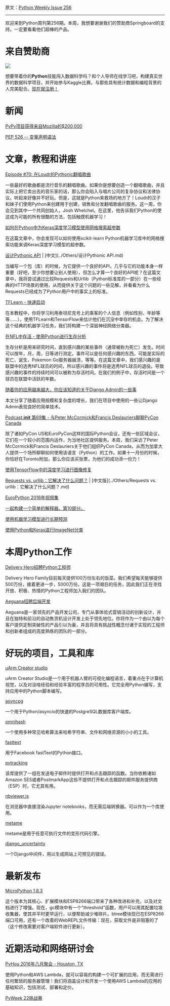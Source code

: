 原文：[Python Weekly Issue 256](http://us2.campaign-archive1.com/?u=e2e180baf855ac797ef407fc7&id=3dc51d49d9&e=148158c7b4)

---

欢迎来到Python周刊第256期。本周，我想要谢谢我们的赞助商Springboard的支持。一定要看看他们超棒的产品。


# 来自赞助商

[![](https://gallery.mailchimp.com/e2e180baf855ac797ef407fc7/images/2ca978ea-9b96-4142-9e43-c7da1716f054.png)](https://www.springboard.com/workshops/data-science-intensive?utm_medium=spnewsletter&amp;utm_campaign=11Aug16&amp;utm_source=pyweekly)

想要带着你的**Python**技能闯入数据科学吗？和个人导师在线学习吧，构建真实世界的数据科学项目，并开始参与Kaggle比赛。与那些具有统计数据和编程背景的人完美配合。[现在就注册！](https://www.springboard.com/workshops/data-science-intensive?utm_medium=spnewsletter&amp;utm_campaign=11Aug16&amp;utm_source=pyweekly)


# 新闻

[PyPy项目获得来自Mozilla的$200,000](https://blog.mozilla.org/blog/2016/08/04/mozilla-awards-585000-to-nine-open-source-projects-in-q2-2016/)

[PEP 526 -- 变量声明语法](https://www.python.org/dev/peps/pep-0526/)


# 文章，教程和讲座

[Episode #70: 在Loudr的Pythonic翻唱歌曲](https://talkpython.fm/episodes/show/70/pythonic-cover-songs-at-loudr)

一些最好的歌曲都是流行音乐的翻唱歌曲。如果你是想要创造一个翻唱歌曲，并且实际上把它卖出去的音乐家的话，那么你会陷入与唱片公司的复杂协议和法律协议。听起来好像并不好玩。但是，这就是Python来救场的地方了！Loudr的汉子和妹子们使用Python来创建用于创建，销售和分发翻唱歌曲的服务。这一周，你会见到其中一个共同创始人，Josh Whelchel。在这里，他告诉我们Python的使这成为可能的所有很酷的方法，包括触摸机器学习！

[如何在Python中为Keras深度学习模型使用网格搜索超参数](http://machinelearningmastery.com/grid-search-hyperparameters-deep-learning-models-python-keras/)

在这篇文章中，你会发现可以如何使用scikit-learn Python机器学习库中的网格搜索功能来调Keras深度学习模型的超参数。

[设计Pythonic API](http://noamelf.com/2016/08/05/designing-pythonic-apis/) | [中文](../Others/设计Pythonic API.md)

当编写一个包（库）的时候，为它提供一个良好的API，几乎与它的功能本身一样重要（好吧，至少你想要让别人使用），但怎么才算一个良好的API呢？在这篇文章中，我将尝试通过比较Requests和Urllib（Python标准库的一部分）在一些经典的HTTP场景的使用，从而提供关于这个问题的一些见解，并看看为什么Requests已经成为了Python用户中的事实上的标准。

[TFLearn - 快速启动](https://github.com/tflearn/tflearn/blob/master/tutorials/intro/quickstart.md)

在本教程中，你将学习利用泰坦尼克号上的乘客的个人信息（例如性别、年龄等等……），使用TFLearn和TensorFlow来估计他们在沉没中幸存的机会。为了解决这个经典的机器学习任务，我们将构建一个深层神经网络分类器。

[在NFL中存活 - 使用Python进行生存分析](http://savvastjortjoglou.com/nfl-survival-analysis-kaplan-meier.html)

生存分析是用来研究时间，直到感兴趣的某些事件（通常被称为死亡）发生。时间可以按年，月，周，日等进行测定。事件可以是任何感兴趣的东西。可能是实际的死亡、诞生，Pokemon Go服务器崩溃，等等。在这篇文章中，我们感兴趣的是联盟中的选秀NFL球员的时间，所以感兴趣的事件将是选秀NFL球员的退役。导致感兴趣的事件的持续时间可以被称为存活时间。在我们的例子中，存活时间是一个球员在联盟中活跃的年数。

[随着你的应用越来越大，你应该知道的关于Django Admin的一些事](https://medium.com/@hakibenita/things-you-must-know-about-django-admin-as-your-app-gets-bigger-6be0b0ee9614)

本文分享了随着应用规模和复杂度的增长，我们在项目中使用的一些让Django Admin表现良好的简单技术。

[Podcast.__init__ 第69集 - 与Peter McCormick和Francis Deslauriers聊聊PyCon Canada](http://pythonpodcast.com/pycon-canada.html)

除了诸如PyCon US和EuroPyCon这样的国际Python会议，还有一些区域会议，它们在一个较小的范围内运作，为当地社区提供服务。本周，我们采访了Peter McCormick和Francis Deslauriers关于他们组织PyCon Canada，从而为加拿大人提供一个场所聊聊如何使用该语言（Python）的工作。如果十一月份的时候，你恰好在Toronto附加，那么你应该买张票，为他们的成功添一份力！

[使用TensorFlow中的深度学习进行图像修复](http://bamos.github.io/2016/08/09/deep-completion/)

[Requests vs. urllib：它解决了什么问题？](http://www.curiousefficiency.org/posts/2016/08/what-problem-does-it-solve.html)  | [中文版](../Others/Requests vs. urllib：它解决了什么问题？.md)

[EuroPython 2016年视频集](https://www.youtube.com/playlist?list=PL8uoeex94UhE3FDvjacSlHFffoNEoPzzm)

[一起构建一个简单的解释器。第10部分。](https://ruslanspivak.com/lsbasi-part10/)

[使用机器学习模型进行长期预测](http://thuijskens.github.io/2016/08/03/time-series-forecasting/)

[使用Python和Keras进行ImageNet分类](http://www.pyimagesearch.com/2016/08/10/imagenet-classification-with-python-and-keras/)


# 本周Python工作

[Delivery Hero招聘Python工程师](http://jobs.pythonweekly.com/jobs/senior-software-engineer-mf/) 

Delivery Hero Family目前每天提供100万份左右的饭菜。我们希望每天能够提供500万份，接着更进一步，5000万份。这是一项艰巨的任务，因此我们正在寻找开放、积极、热情的Python工程师加入我们的团队。

[Aeguana招聘后端开发](http://jobs.pythonweekly.com/jobs/mid-weight-backend-developer-pythondjangoc/) 

Aeguana是一家领先的产品开发公司，专门从事体验式营销活动的创新设计，并且在独特和前沿的自动售货机设计开发上处于领先地位。你将作为一个由以为每个客户提供定制突破性的产品引以为豪，并且将具有挑战性概念付诸于实现的工程师和创新者组成的高度熟练的团队的一部分。


# 好玩的项目，工具和库

[uArm Creator studio](https://github.com/apockill/uArmCreatorStudio)

uArm Creator Studio是一个用于机器人臂的可视化编程语言，着重点在于计算机视觉，以及对没啥经验和经验丰富的程序员的可用性。它完全用Python编写，支持应用中的Python脚本编写。

[asyncpg](https://github.com/magicstack/asyncpg)

一个用于Python/asyncio的快速的PostgreSQL数据库客户端库。

[omnihash](https://github.com/Miserlou/omnihash) 

一个使用多种常见哈希算法来哈希字符串、文件和网络资源的小小的工具。

[fasttext](https://github.com/pyk/fastText.py) 

用于Facebook fastText的Python接口。

[pytracking](https://github.com/resulto-admin/pytracking) 

该库提供了一组在发送电子邮件时提供打开和点击跟踪的函数。当你依赖诸如Amazon SES或者PostmarkApp这些不提供打开和点击跟踪的邮件服务提供商（ESP）时，它尤其有用。

[nbviewer.js](https://github.com/kokes/nbviewer.js)

在浏览器中直接渲染Jupyter notebooks，而无需后端转换器。可以作为一个库使用。

[metame](https://github.com/a0rtega/metame)

metame是用于任意可执行文件的变形代码引擎。

[django_uncertainty](https://github.com/abarto/django_uncertainty)

一个Django中间件，用以生成网站上可预见的错误。


# 最新发布

[MicroPython 1.8.3](https://github.com/micropython/micropython/releases/tag/v1.8.3)

这个版本为其核心、扩展模块和ESP8266端口带来了各种改进和补充，以及对文档进行了增强。现在，gc模块中有一个"threshold"函数，用户可以用其配置垃圾收集器，使其并平时更早运行，以便帮助减少堆碎片。btree模块现已在ESP8266端口可用，还有一个改善的WebREPL文件传输：现在，获取文件是非阻塞的了（这个修改需要对客户端软件进行更新）。


# 近期活动和网络研讨会

[PyHou 2016年八月聚会 - Houston, TX](https://www.meetup.com/python-14/events/226999486/)

使用Python和AWS Lambda，就可以容易的构建一个可扩展的应用，而无需进行任何繁琐的服务器管理！我们将涵盖设计和开发一个使用AWS Lambda的应用的基础知识，包括测试、部署和定价。

[PyWeek 22挑战赛](https://pyweek.org/22/)

